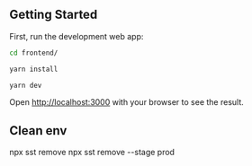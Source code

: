 
## Getting Started

First, run the development web app:

```bash
cd frontend/

yarn install

yarn dev
```

Open [http://localhost:3000](http://localhost:3000) with your browser to see the result.

## Clean env

npx sst remove
npx sst remove --stage prod

